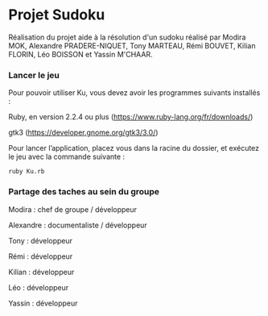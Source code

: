 # Projet Sudoku
Réalisation du projet aide à la résolution d'un sudoku réalisé par  Modira MOK, Alexandre PRADERE-NIQUET, Tony MARTEAU, Rémi BOUVET, Kilian FLORIN, Léo BOISSON et Yassin M'CHAAR. 


### Lancer le jeu

Pour pouvoir utiliser Ku, vous devez avoir les programmes suivants installés :

Ruby, en version 2.2.4 ou plus (https://www.ruby-lang.org/fr/downloads/)

gtk3 (https://developer.gnome.org/gtk3/3.0/)

Pour lancer l’application, placez vous dans la racine du dossier, et exécutez le jeu avec la commande suivante :  

    ruby Ku.rb

### Partage des taches au sein du groupe

Modira : chef de groupe / développeur

Alexandre : documentaliste / développeur

Tony : développeur

Rémi : développeur

Kilian : développeur

Léo : développeur

Yassin : développeur




